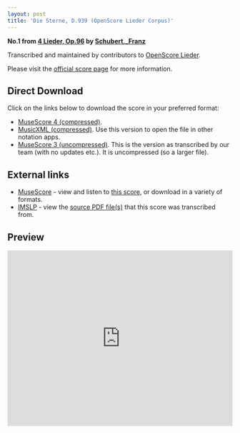 ```yaml
---
layout: post
title: 'Die Sterne, D.939 (OpenScore Lieder Corpus)'
---
```


__No.1 from [4 Lieder, Op.96](https://fourscoreandmore.org/openscore/lieder/Schubert,_Franz/4_Lieder,_Op.96/) by [Schubert,_Franz](https://fourscoreandmore.org/openscore/lieder/Schubert,_Franz)__

Transcribed and maintained by contributors to [OpenScore Lieder].

Please visit the [official score page] for more information.

[official score page]: https://musescore.com/openscore-lieder-corpus/scores/6485233
[OpenScore Lieder]: https://musescore.com/openscore-lieder-corpus

## Direct Download

Click on the links below to download the score in your preferred format:
- [MuseScore 4 (compressed)](https://github.com/openscore/lieder/blob/main/scores/Schubert,_Franz/4_Lieder,_Op.96/1_Die_Sterne,_D.939/lc6485233.mscz?raw=true).
- [MusicXML (compressed)](https://github.com/openscore/lieder/blob/main/scores/Schubert,_Franz/4_Lieder,_Op.96/1_Die_Sterne,_D.939/lc6485233.mxl?raw=true). Use this version to open the file in other notation apps.
- [MuseScore 3 (uncompressed)](https://github.com/openscore/lieder/blob/main/scores/Schubert,_Franz/4_Lieder,_Op.96/1_Die_Sterne,_D.939/lc6485233.mscx?raw=true). This is the version as transcribed by our team (with no updates etc.). It is uncompressed (so a larger file).

## External links

- [MuseScore] - view and listen to [this score][MuseScore], or download in a variety of formats.
- [IMSLP] - view the [source PDF file(s)][IMSLP] that this score was transcribed from.

[MuseScore]: https://musescore.com/score/6485233
[IMSLP]: https://imslp.org/wiki/Special:ReverseLookup/60848

## Preview

<iframe width="100%" height="394" src="https://musescore.com/openscore-lieder-corpus/scores/6485233/embed" frameborder="0" allowfullscreen allow="autoplay; fullscreen"></iframe>
